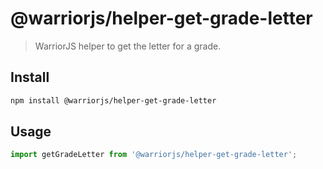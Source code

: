 # @warriorjs/helper-get-grade-letter

> WarriorJS helper to get the letter for a grade.

## Install

```sh
npm install @warriorjs/helper-get-grade-letter
```

## Usage

```js
import getGradeLetter from '@warriorjs/helper-get-grade-letter';
```
